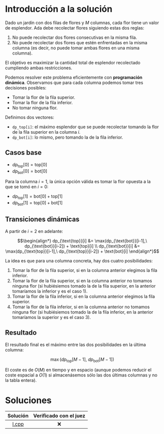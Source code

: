 # Introducción a la solución
Dado un jardín con dos filas de flores y $M$ columnas, cada flor tiene un valor
de esplendor. Ada debe recolectar flores siguiendo estas dos reglas:

1. No puede recolectar dos flores consecutivas en la misma fila.
2. No puede recolectar dos flores que estén enfrentadas en la misma columna
   (es decir, no puede tomar ambas flores en una misma columna).

El objetivo es maximizar la cantidad total de esplendor recolectado cumpliendo ambas restricciones.

Podemos resolver este problema eficientemente con **programación dinámica**.
Observamos que para cada columna podemos tomar tres decisiones posibles:
- Tomar la flor de la fila superior.
- Tomar la flor de la fila inferior.
- No tomar ninguna flor.

Definimos dos vectores:

- `dp_top[i]`: el máximo esplendor que se puede recolectar tomando la flor de
  la fila superior en la columna $i$.
- `dp_bot[i]`: lo mismo, pero tomando la de la fila inferior.

## Casos base

- $dp_{\text{top}}[0] = \text{top}[0]$
- $dp_{\text{bot}}[0] = \text{bot}[0]$
  
Para la columna $i = 1$, la única opción válida es tomar la flor opuesta a la que se tomó en $i = 0$:

- $dp_{\text{top}}[1] = \text{bot}[0] + \text{top}[1]$
- $dp_{\text{bot}}[1] = \text{top}[0] + \text{bot}[1]$

## Transiciones dinámicas

A partir de $i = 2$ en adelante:

```math
\begin{align*}
    dp_{\text{top}}[i] &= \max(dp_{\text{bot}}[i-1],\ dp_{\text{bot}}[i-2]) + \text{top}[i] \\
    dp_{\text{bot}}[i] &= \max(dp_{\text{top}}[i-1],\ dp_{\text{top}}[i-2]) + \text{bot}[i]
\end{align*}
```

La idea es que para una columna concreta, hay dos cuatro posibilidades:
1. Tomar la flor de la fila superior, si en la columna anterior elegimos la
   fila inferior.
2. Tomar la flor de la fila superior, si en la columna anterior no tomamos
   ninguna flor (si hubiésiemos tomado la de la fila superior, en la anterior
tomaríamos la inferior y es el caso 1).
3. Tomar la flor de la fila inferior, si en la columna anterior elegimos la
   fila superior.
4. Tomar la flor de la fila inferior, si en la columna anterior no tomamos
   ninguna flor (si hubiésiemos tomado la de la fila inferior, en la
anterior tomaríamos la superior y es el caso 3).

## Resultado

El resultado final es el máximo entre las dos posibilidades en la última
columna:

$$
\max(dp_{\text{top}}[M-1],\ dp_{\text{bot}}[M-1])
$$

El coste es de $O(M)$ en tiempo y en espacio (aunque podemos reducir el coste
espacial a $O(1)$ si almacenásemos sólo las dos últimas columnas y no la tabla
entera).

# Soluciones

| Solución | Verificado con el juez |
| :------: | :--------------------: |
| [I.cpp](src/I.cpp) | :x:          |

